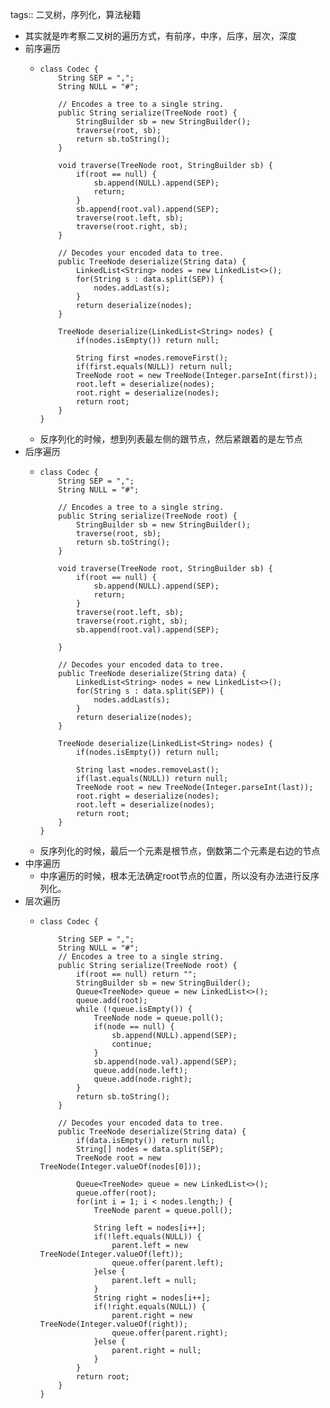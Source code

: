 tags:: 二叉树，序列化，算法秘籍

- 其实就是咋考察二叉树的遍历方式，有前序，中序，后序，层次，深度
- 前序遍历
	- ```
	  class Codec {
	      String SEP = ",";
	      String NULL = "#";
	  
	      // Encodes a tree to a single string.
	      public String serialize(TreeNode root) {
	          StringBuilder sb = new StringBuilder();
	          traverse(root, sb);
	          return sb.toString();
	      }
	  
	      void traverse(TreeNode root, StringBuilder sb) {
	          if(root == null) {
	              sb.append(NULL).append(SEP);
	              return;
	          }
	          sb.append(root.val).append(SEP);
	          traverse(root.left, sb);
	          traverse(root.right, sb);
	      }
	  
	      // Decodes your encoded data to tree.
	      public TreeNode deserialize(String data) {
	          LinkedList<String> nodes = new LinkedList<>();
	          for(String s : data.split(SEP)) {
	              nodes.addLast(s);
	          }
	          return deserialize(nodes);
	      }
	  
	      TreeNode deserialize(LinkedList<String> nodes) {
	          if(nodes.isEmpty()) return null;
	  
	          String first =nodes.removeFirst();
	          if(first.equals(NULL)) return null;
	          TreeNode root = new TreeNode(Integer.parseInt(first));
	          root.left = deserialize(nodes);
	          root.right = deserialize(nodes);
	          return root;
	      }
	  }
	  ```
	- 反序列化的时候，想到列表最左侧的跟节点，然后紧跟着的是左节点
- 后序遍历
	- ```
	  class Codec {
	      String SEP = ",";
	      String NULL = "#";
	  
	      // Encodes a tree to a single string.
	      public String serialize(TreeNode root) {
	          StringBuilder sb = new StringBuilder();
	          traverse(root, sb);
	          return sb.toString();
	      }
	  
	      void traverse(TreeNode root, StringBuilder sb) {
	          if(root == null) {
	              sb.append(NULL).append(SEP);
	              return;
	          }
	          traverse(root.left, sb);
	          traverse(root.right, sb);
	          sb.append(root.val).append(SEP);
	  
	      }
	  
	      // Decodes your encoded data to tree.
	      public TreeNode deserialize(String data) {
	          LinkedList<String> nodes = new LinkedList<>();
	          for(String s : data.split(SEP)) {
	              nodes.addLast(s);
	          }
	          return deserialize(nodes);
	      }
	  
	      TreeNode deserialize(LinkedList<String> nodes) {
	          if(nodes.isEmpty()) return null;
	  
	          String last =nodes.removeLast();
	          if(last.equals(NULL)) return null;
	          TreeNode root = new TreeNode(Integer.parseInt(last));
	          root.right = deserialize(nodes);
	          root.left = deserialize(nodes);
	          return root;
	      }
	  }
	  ```
	- 反序列化的时候，最后一个元素是根节点，倒数第二个元素是右边的节点
- 中序遍历
	- 中序遍历的时候，根本无法确定root节点的位置，所以没有办法进行反序列化。
- 层次遍历
	- ```
	  class Codec {
	  
	      String SEP = ",";
	      String NULL = "#";
	      // Encodes a tree to a single string.
	      public String serialize(TreeNode root) {
	          if(root == null) return "";
	          StringBuilder sb = new StringBuilder();
	          Queue<TreeNode> queue = new LinkedList<>();
	          queue.add(root);
	          while (!queue.isEmpty()) {
	              TreeNode node = queue.poll();
	              if(node == null) {
	                  sb.append(NULL).append(SEP);
	                  continue;
	              }
	              sb.append(node.val).append(SEP);
	              queue.add(node.left);
	              queue.add(node.right);
	          }
	          return sb.toString();
	      }
	  
	      // Decodes your encoded data to tree.
	      public TreeNode deserialize(String data) {
	          if(data.isEmpty()) return null;
	          String[] nodes = data.split(SEP);
	          TreeNode root = new TreeNode(Integer.valueOf(nodes[0]));
	  
	          Queue<TreeNode> queue = new LinkedList<>();
	          queue.offer(root);
	          for(int i = 1; i < nodes.length;) {
	              TreeNode parent = queue.poll();
	  
	              String left = nodes[i++];
	              if(!left.equals(NULL)) {
	                  parent.left = new TreeNode(Integer.valueOf(left));
	                  queue.offer(parent.left);
	              }else {
	                  parent.left = null;
	              }
	              String right = nodes[i++];
	              if(!right.equals(NULL)) {
	                  parent.right = new TreeNode(Integer.valueOf(right));
	                  queue.offer(parent.right);
	              }else {
	                  parent.right = null;
	              }
	          }
	          return root;
	      }
	  }
	  ```